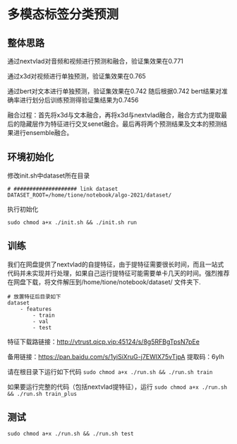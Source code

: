# 多模态标签分类预测

## 整体思路

通过nextvlad对音频和视频进行预测和融合，验证集效果在0.771

通过x3d对视频进行单独预测，验证集效果在0.765

通过bert对文本进行单独预测，验证集效果在0.742
随后根据0.742 bert结果对准确率进行划分后训练预测得验证集结果为0.7456

融合过程：首先将x3d与文本融合，再将x3d与nextvlad融合，融合方式为提取最后的隐藏层作为特征进行交叉senet融合。最后再将两个预测结果及文本的预测结果进行ensemble融合。

## 环境初始化

修改init.sh中dataset所在目录

```
# #################### link dataset
DATASET_ROOT=/home/tione/notebook/algo-2021/dataset/
```

执行初始化

`sudo chmod a+x ./init.sh && ./init.sh run`

## 训练
我们在网盘提供了nextvlad的自提特征，由于提特征需要很长时间，而且一站式代码并未实现并行处理，如果自己运行提特征可能需要单卡几天的时间。强烈推荐在网盘下载，将文件解压到/home/tione/notebook/dataset/ 文件夹下.

```
# 放置特征后目录如下
dataset
    - features
        - train
        - val
        - test
```

特征下载路链接：http://vtrust.qicp.vip:45124/s/8g5RFBgTpsN7pEe

备用链接：https://pan.baidu.com/s/1yiSiXruG-j7EWIX75vTjpA 提取码：6ylh

请在根目录下运行如下代码
`sudo chmod a+x ./run.sh && ./run.sh train`

如果要运行完整的代码（包括nextvlad提特征），运行
`sudo chmod a+x ./run.sh && ./run.sh train_plus`

## 测试
`sudo chmod a+x ./run.sh && ./run.sh test`